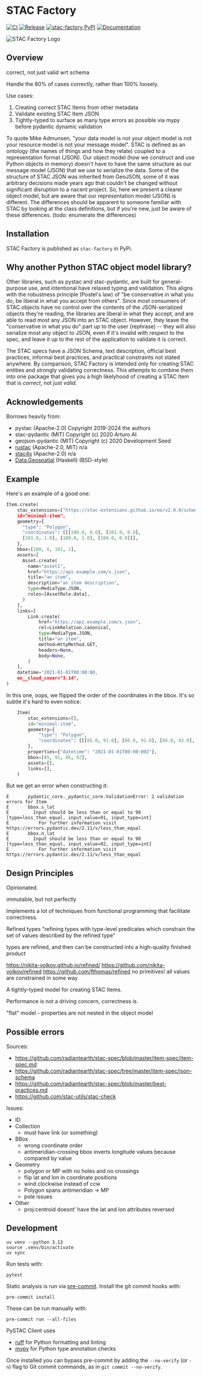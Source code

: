 # STAC Factory

[![CI](https://img.shields.io/github/actions/workflow/status/philvarner/stac-factory/ci.yml?style=for-the-badge)](https://github.com/philvarner/stac-factory/actions/workflows/ci.yml)
[![Release](https://img.shields.io/github/actions/workflow/status/philvarner/stac-factory/release.yml?style=for-the-badge)](https://github.com/philvarner/stac-factory/actions/workflows/release.yml)
[![stac-factory PyPI](https://img.shields.io/pypi/v/stac-factory?style=for-the-badge&label=stac-factory)](https://pypi.org/project/stac-factory/)
[![Documentation](https://readthedocs.org/projects/stac-factory/badge/?version=stable&style=for-the-badge)](https://stac-factory.readthedocs.io)

![STAC Factory Logo](./stac-factory-logo.jpg)

## Overview

correct, not just valid wrt schema

Handle the 80% of cases correctly, rather than 100% loosely.

Use cases:

1. Creating correct STAC Items from other metadata
2. Validate existing STAC Item JSON
3. Tightly-typed to surface as many type errors as possible via mypy before pydantic dynamic validation

To quote Mike Admunsen, "your data model is not your object model is not your resource model is not your message model".
STAC is defined as an ontology (the names of things and how they relate) coupled to a representation format (JSON).
Our object model (how we construct and use Python objects in memory) doesn't have to have the same structure as our
message model (JSON) that we use to serialize the data.  Some of the structure of STAC JSON was inherited from GeoJSON,
some of it was arbitrary decisions made years ago that couldn't be changed without significant disruption to a nacent
project. So, here we present a clearer object model, but are aware that our representation model (JSON) is different.
The differences should be apparent to someone familiar with STAC by looking at the class definitions, but if you're new,
just be aware of these differences. (todo: enumerate the differences)

## Installation

STAC Factory is published as `stac-factory` in PyPi.

## Why another Python STAC object model library?

Other libraries, such as pystac and stac-pydantic, are built for general-purpose use,
and intentional have relaxed typing and validation. This aligns with the robustness principle (Postel's law)
of "be conservative in what you do, be liberal in what you accept from others". Since most consumers of
STAC objects have no control over the contents of the JSON-serialized objects they're reading, the libraries are liberal
in what they accept, and are able to read most any JSON into an STAC object.  However, they leave the "conservative
in what you do" part up to the user (rephrase) -- they will also serialize most any object to JSON, even if it's invalid with
respect to the
spec, and leave it up to the rest of the application to validate it is correct.

The STAC specs have a JSON Schema, text description, official best practices, informal best practices, and practical
constraints not stated anywhere.  By comparison, STAC Factory is intended only for creating STAC entities and strongly
validating correctness.
This attempts to combine them into one package that gives you a high likelyhood of
creating a STAC Item that is _correct_, not just _valid_.

## Acknowledgements

Borrows heavily from:

- pystac (Apache-2.0) Copyright 2019-2024 the authors
- stac-pydantic (MIT) Copyright (c) 2020 Arturo AI
- geojson-pydantic (MIT) Copyright (c) 2020 Development Seed
- [rustac](https://github.com/stac-utils/rustac) (Apache-2.0, MIT) n/a
- [stac4s](https://github.com/stac-utils/stac4s) (Apache-2.0) n/a
- [Data.Geospatial](https://hackage.haskell.org/package/geojson-4.1.1/docs/Data-Geospatial.html)
  (Haskell) (BSD-style)

## Example

Here's an example of a good one:

```python
Item.create(
    stac_extensions=["https://stac-extensions.github.io/eo/v2.0.0/schema.json],
    id="minimal-item",
    geometry={
      "type": "Polygon",
      "coordinates": [[[100.0, 0.0], [101.0, 0.0],
      [101.0, 1.0], [100.0, 1.0], [100.0, 0.0]]],
    },
    bbox=[100, 0, 101, 1],
    assets=[
      Asset.create(
        name="asset1",
        href="https://api.example.com/x.json",
        title="an item",
        description="an item description",
        type=MediaType.JSON,
        roles=[AssetRole.data],
      )
    ],
    links=[
        Link.create(
            href="https://api.example.com/x.json",
            rel=LinkRelation.canonical,
            type=MediaType.JSON,
            title="an item",
            method=HttpMethod.GET,
            headers=None,
            body=None,
        )
    ],
    datetime="2021-01-01T00:00:00,
    eo__cloud_cover="3.14",
)
```

In this one, oops, we flipped the order of the coordinates in the bbox. It's so subtle it's hard to even notice:

<!-- markdownlint-disable MD013 -->

```python
    Item(
        stac_extensions=[],
        id="minimal-item",
        geometry={
            "type": "Polygon",
            "coordinates": [[[85.0, 91.0], [86.0, 91.0], [86.0, 92.0], [85.0, 92.0], [85.0, 91.0]]],
        },
        properties={"datetime": "2021-01-01T00:00:00Z"},
        bbox=[85, 91, 86, 92],
        assets=[],
        links=[],
    )
```

<!-- markdownlint-enable MD013 -->

But we get an error when constructing it:

<!-- markdownlint-disable MD013 -->

```text
E       pydantic_core._pydantic_core.ValidationError: 2 validation errors for Item
E       bbox.s_lat
E         Input should be less than or equal to 90 [type=less_than_equal, input_value=91, input_type=int]
E           For further information visit https://errors.pydantic.dev/2.11/v/less_than_equal
E       bbox.n_lat
E         Input should be less than or equal to 90 [type=less_than_equal, input_value=92, input_type=int]
E           For further information visit https://errors.pydantic.dev/2.11/v/less_than_equal
```

<!-- markdownlint-enable MD013 -->

## Design Principles

Opinionated.

immutable, but not perfectly

Implements a lot of techniques from functional programming that facilitate correctness.

Refined types "refining types with type-level predicates which constrain
the set of values described by the refined type"

types are refined, and then can be constructed into a high-quality finished
product

<https://nikita-volkov.github.io/refined/>
<https://github.com/nikita-volkov/refined>
<https://github.com/fthomas/refined>
no primitives! all values are constrained in some way

A tightly-typed model for creating STAC Items.

Performance is not a driving concern, correctness is.

"flat" model - properties are not nested in the object model


## Possible errors

Sources:

- <https://github.com/radiantearth/stac-spec/blob/master/item-spec/item-spec.md>
- <https://github.com/radiantearth/stac-spec/tree/master/item-spec/json-schema>
- <https://github.com/radiantearth/stac-spec/blob/master/best-practices.md>
- <https://github.com/stac-utils/stac-check>

Issues:

- ID
- Collection
  - must have link (or something)
- BBox
  - wrong coordinate order
  - antimeridian-crossing bbox inverts longitude values because compared by value
- Geometry
  - polygon or MP with no holes and no crossings
  - flip lat and lon in coordinate positions
  - wind clockwise instead of ccw
  - Polygon spans antimeridian -> MP
  - pole issues
- Other
  - proj:centroid doesnt' have the lat and lon attributes reversed

## Development

```shell
uv venv --python 3.13
source .venv/bin/activate
uv sync
```

Run tests with:

```shell
pytest
```

Static analysis is run via [pre-commit](https://pre-commit.com). Install the git
commit hooks with:

```shell
pre-commit install
```

These can be run manually with:

```shell
pre-commit run --all-files
```

PySTAC Client uses

- [ruff](https://beta.ruff.rs/docs/) for Python formatting and linting
- [mypy](http://www.mypy-lang.org) for Python type annotation checks

Once installed you can bypass pre-commit by adding the ``--no-verify`` (or ``-n``)
flag to Git commit commands, as in ``git commit --no-verify``.
